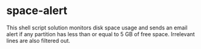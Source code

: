 # space-alert
This shell script solution monitors disk space usage and sends an email alert if any partition has less than or equal to 5 GB of free space.
Irrelevant lines are also filtered out.

